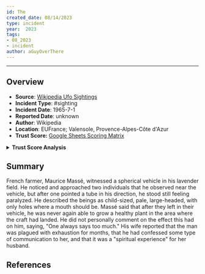 ```yaml
---
id: The
created_date: 08/14/2023
type: incident
year:  2023
tags:
- 08_2023
- incident
author: aGuyOverThere
---
```


----

## Overview

- **Source**: [Wikipedia Ufo Sightings](https://en.wikipedia.org/wiki/List_of_reported_UFO_sightings)
- **Incident Type**: #sighting
- **Incident Date**: 1965-7-1
- **Reported Date**: unknown
- **Author**: Wikipedia
- **Location**: E​UFrance; Valensole, Provence-Alpes-Côte d'Azur
- **Trust Score:** [Google Sheets Scoring Matrix](https://docs.google.com/spreadsheets/d/1CUarxE7P1cPwgWXwJzzeWnZGm1c6Wp2Ttazdt3VPM_s/edit?usp=sharing)

<details>
<summary><b>Trust Score Analysis</b></summary>
<IMG src="https://publish-01.obsidian.md/access/1c31a6f93f82a49b0a9eb31193d6cdec/_images/" alt="Trust Score"/>
</details>

## Summary

French farmer, Maurice Massé, witnessed a spherical vehicle in his lavender field. He noticed and approached two individuals that he observed near the vehicle, but after one pointed a tube in his direction, he stood still feeling paralyzed. He described the beings as child-sized, pale, large-headed, with only holes where a mouth should be. Massé said that after they left in their vehicle, he was never again able to grow a healthy plant in the area where the craft had landed. He did not personally comment on the effect this had on him, saying, "One always says too much." His wife reported that the man was plagued with exhaustion for months, that he had confessed some type of communication to her, and that it was a "spiritual experience" for her husband.

## References

